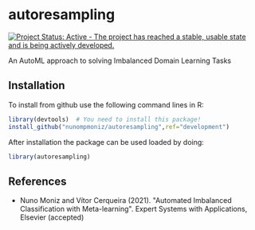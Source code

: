 autoresampling
====

[![Project Status: Active - The project has reached a stable, usable state and is being actively developed.](http://www.repostatus.org/badges/latest/active.svg)](http://www.repostatus.org/#active)

An AutoML approach to solving Imbalanced Domain Learning Tasks

Installation
------------

<!-- You can install the last released version from [CRAN](https://CRAN.R-project.org) with: -->
<!--``` {r, eval=FALSE} -->
<!-- install.packages("IRon") -->
<!-- ``` -->
<!-- You can also install the latest development version from GitHub: -->
<!-- ```{r, eval=FALSE} -->
<!-- install.packages("devtools") -->
<!-- devtools::install_github("nunompmoniz/IRon") -->
<!-- ``` -->
To install from github use the following command lines in R:

``` r
library(devtools)  # You need to install this package!
install_github("nunompmoniz/autoresampling",ref="development")
```

After installation the package can be used loaded by doing:

``` r
library(autoresampling)
```

References
----------

-   Nuno Moniz and Vítor Cerqueira (2021). "Automated Imbalanced Classification with Meta-learning". Expert Systems with Applications, Elsevier (accepted)
